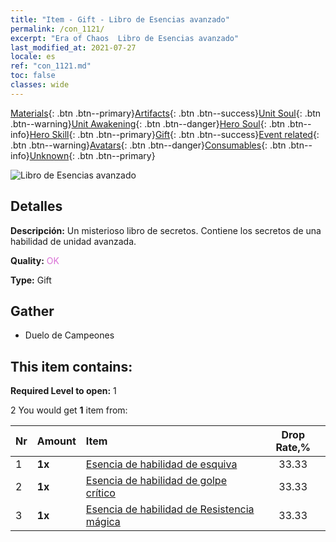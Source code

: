```yaml
---
title: "Item - Gift - Libro de Esencias avanzado"
permalink: /con_1121/
excerpt: "Era of Chaos  Libro de Esencias avanzado"
last_modified_at: 2021-07-27
locale: es
ref: "con_1121.md"
toc: false
classes: wide
---
```

 [Materials](/ItemsES/){: .btn .btn--primary}[Artifacts](/ItemsES/Artifacts/){: .btn .btn--success}[Unit Soul](/ItemsES/UnitSoul/){: .btn .btn--warning}[Unit Awakening](/ItemsES/UnitAwakening/){: .btn .btn--danger}[Hero Soul](/ItemsES/HeroSoul/){: .btn .btn--info}[Hero Skill](/ItemsES/HeroSkill/){: .btn .btn--primary}[Gift](/ItemsES/Gift/){: .btn .btn--success}[Event related](/ItemsES/Events/){: .btn .btn--warning}[Avatars](/ItemsES/Avatars/){: .btn .btn--danger}[Consumables](/ItemsES/Consumables/){: .btn .btn--info}[Unknown](/ItemsES/Unknown/){: .btn .btn--primary}

 ![Libro de Esencias avanzado](/images/t/i_7011.png)

## Detalles
 **Descripción:** Un misterioso libro de secretos. Contiene los secretos de una habilidad de unidad avanzada.

 **Quality:** <span style="color: #DA70D6">OK</span>

 **Type:** Gift

## Gather

*    Duelo de Campeones 

## This item contains:

 **Required Level to open:** 1

 2 You would get **1** item  from:

  | Nr | Amount |     Item    | Drop Rate,% |
  |:---|:-------|:------------|:---------:|
  | 1 |  **1x** | [Esencia de habilidad de esquiva](/ItemsES/con_1114/) | 33.33 | 
  | 2 |  **1x** | [Esencia de habilidad de golpe crítico](/ItemsES/con_1115/) | 33.33 | 
  | 3 |  **1x** | [Esencia de habilidad de Resistencia mágica](/ItemsES/con_1118/) | 33.33 | 
